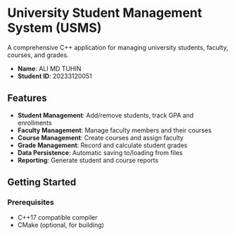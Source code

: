# University Student Management System (USMS)
A comprehensive C++ application for managing university students, faculty, courses, and grades.
- **Name**: ALI MD TUHIN
- **Student ID**: 20233120051

## Features

- **Student Management**: Add/remove students, track GPA and enrollments
- **Faculty Management**: Manage faculty members and their courses
- **Course Management**: Create courses and assign faculty
- **Grade Management**: Record and calculate student grades
- **Data Persistence**: Automatic saving to/loading from files
- **Reporting**: Generate student and course reports

## Getting Started

### Prerequisites
- C++17 compatible compiler
- CMake (optional, for building)